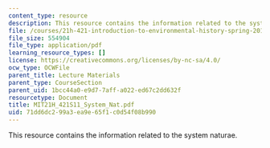 ```yaml
---
content_type: resource
description: This resource contains the information related to the system naturae.
file: /courses/21h-421-introduction-to-environmental-history-spring-2011/71dd6dc299a3ea9e65f1c0d54f08b990_MIT21H_421S11_System_Nat.pdf
file_size: 554904
file_type: application/pdf
learning_resource_types: []
license: https://creativecommons.org/licenses/by-nc-sa/4.0/
ocw_type: OCWFile
parent_title: Lecture Materials
parent_type: CourseSection
parent_uid: 1bcc44a0-e9d7-7aff-a022-ed67c2dd632f
resourcetype: Document
title: MIT21H_421S11_System_Nat.pdf
uid: 71dd6dc2-99a3-ea9e-65f1-c0d54f08b990
---
```

This resource contains the information related to the system naturae.